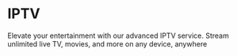 # IPTV
Elevate your entertainment with our advanced IPTV service. Stream unlimited live TV, movies, and more on any device, anywhere
